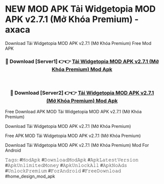 # NEW MOD APK Tải Widgetopia MOD APK v2.7.1 (Mở Khóa Premium) - axaca
Download Tải Widgetopia MOD APK v2.7.1 (Mở Khóa Premium) Free Mod APK

<div align="center">
<h3>🔴 Download [Server1] 👉👉 <a href="https://apk-comot.site?title=Tải_Widgetopia_MOD_APK_v2.7.1_(Mở_Khóa_Premium)">Tải Widgetopia MOD APK v2.7.1 (Mở Khóa Premium) Mod Apk</a></h3><br>

<h3>🔴 Download [Server2] 👉👉 <a href="https://apk-comot.site?title=Tải_Widgetopia_MOD_APK_v2.7.1_(Mở_Khóa_Premium)">Tải Widgetopia MOD APK v2.7.1 (Mở Khóa Premium) Mod Apk</a></h3>
</div>


Free Download APK MOD Tải Widgetopia MOD APK v2.7.1 (Mở Khóa Premium)

Download Tải Widgetopia MOD APK v2.7.1 (Mở Khóa Premium) 

Free APK MOD Tải Widgetopia MOD APK v2.7.1 (Mở Khóa Premium) 

Download Tải Widgetopia MOD APK v2.7.1 (Mở Khóa Premium) Mod For Android

𝚃𝚊𝚐𝚜: #𝙼𝚘𝚍𝙰𝚙𝚔 #𝙳𝚘𝚠𝚗𝚕𝚘𝚊𝚍𝙼𝚘𝚍𝙰𝚙𝚔 #𝙰𝚙𝚔𝙻𝚊𝚝𝚎𝚜𝚝𝚅𝚎𝚛𝚜𝚒𝚘𝚗 #𝙰𝚙𝚔𝚄𝚗𝚕𝚒𝚖𝚒𝚝𝚎𝚍𝙼𝚘𝚗𝚎𝚢 #𝙰𝚙𝚔𝚄𝚗𝚕𝚘𝚌𝚔𝙰𝚕𝚕 #𝙰𝚙𝚔𝙽𝚘𝙰𝚍𝚜 #𝚄𝚗𝚕𝚘𝚌𝚔𝙿𝚛𝚎𝚖𝚒𝚞𝚖 #𝙵𝚘𝚛𝙰𝚗𝚍𝚛𝚘𝚒𝚍 #𝙵𝚛𝚎𝚎𝙳𝚘𝚠𝚗𝚕𝚘𝚊𝚍 #home_design_mod_apk